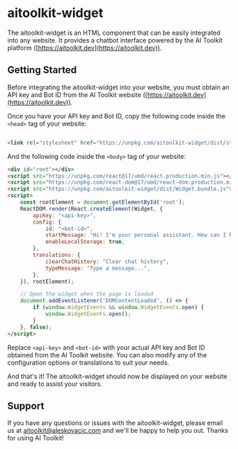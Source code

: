 # aitoolkit-widget

The aitoolkit-widget is an HTML component that can be easily integrated into any website. It provides a chatbot
interface powered by the AI Toolkit platform ([https://aitoolkit.dev](https://aitoolkit.dev)).

## Getting Started

Before integrating the aitoolkit-widget into your website, you must obtain an API key and Bot ID from the AI Toolkit
website ([https://aitoolkit.dev](https://aitoolkit.dev)).

Once you have your API key and Bot ID, copy the following code inside the `<head>` tag of your website:

```html

<link rel="stylesheet" href="https://unpkg.com/aitoolkit-widget/dist/style.min.css">
```

And the following code inside the `<body>` tag of your website:

```html
<div id="root"></div>
<script src="https://unpkg.com/react@17/umd/react.production.min.js"></script>
<script src="https://unpkg.com/react-dom@17/umd/react-dom.production.min.js"></script>
<script src="https://unpkg.com/aitoolkit-widget/dist/Widget.bundle.js"></script>
<script>
    const rootElement = document.getElementById('root');
    ReactDOM.render(React.createElement(Widget, {
        apiKey: "<api-key>",
        config: {
            id: "<bot-id>",
            startMessage: "Hi! I'm your personal assistant. How can I help you?",
            enableLocalStorage: true,
        },
        translations: {
            clearChatHistory: "Clear chat history",
            typeMessage: "Type a message...",
        },
    }), rootElement);

    // Open the widget when the page is loaded
    document.addEventListener('DOMContentLoaded', () => {
        if (window.WidgetEvents && window.WidgetEvents.open) {
            window.WidgetEvents.open();
        }
    }, false);
</script>
```

Replace `<api-key>` and `<bot-id>` with your actual API key and Bot ID obtained from the AI Toolkit website. You can
also modify any of the configuration options or translations to suit your needs.

And that's it! The aitoolkit-widget should now be displayed on your website and ready to assist your visitors.

## Support

If you have any questions or issues with the aitoolkit-widget, please email us
at [aitoolkit@aleskovacic.com](mailto:aitoolkit@aleskovacic.com) and we'll be happy to help you out. Thanks for using AI
Toolkit!
